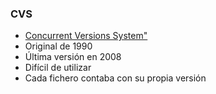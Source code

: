 ### CVS

* [Concurrent Versions System"](http://savannah.nongnu.org/project/memberlist.php?detailed=1&group=cvs)
* Original de 1990
* Última versión en 2008
* Difícil de utilizar
* Cada fichero contaba con su propia versión
